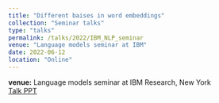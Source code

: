 ```yaml
---
title: "Different baises in word embeddings"
collection: "Seminar talks"
type: "talks"
permalink: /talks/2022/IBM_NLP_seminar
venue: "Language models seminar at IBM"
date: 2022-06-12
location: "Online"
---
```

<b>venue:</b> Language models seminar at IBM Research, New York<br>
<a href="/files/talks/2022/IBM_talks/IBM_June_2022.pdf">Talk PPT</a>
